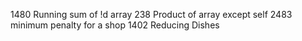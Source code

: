 1480 Running sum of !d array 
238 Product of array except self 
2483 minimum penalty for a shop
1402 Reducing Dishes
